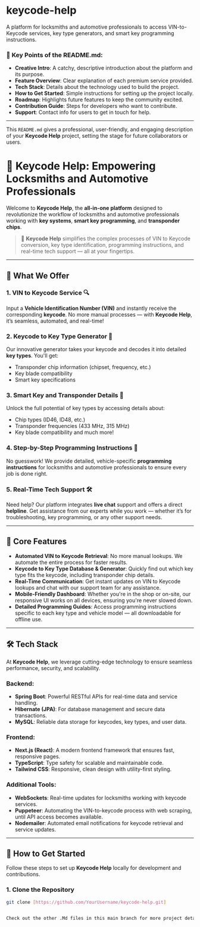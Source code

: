 # keycode-help
A platform for locksmiths and automotive professionals to access VIN-to-Keycode services, key type generators, and smart key programming instructions.

### 📌 **Key Points of the README.md**:
- **Creative Intro**: A catchy, descriptive introduction about the platform and its purpose.
- **Feature Overview**: Clear explanation of each premium service provided.
- **Tech Stack**: Details about the technology used to build the project.
- **How to Get Started**: Simple instructions for setting up the project locally.
- **Roadmap**: Highlights future features to keep the community excited.
- **Contribution Guide**: Steps for developers who want to contribute.
- **Support**: Contact info for users to get in touch for help.

---

This `README.md` gives a professional, user-friendly, and engaging description of your **Keycode Help** project, setting the stage for future collaborators or users. 




# 🔑 Keycode Help: Empowering Locksmiths and Automotive Professionals

Welcome to **Keycode Help**, the **all-in-one platform** designed to revolutionize the workflow of locksmiths and automotive professionals working with **key systems**, **smart key programming**, and **transponder chips**.

> 🚗 **Keycode Help** simplifies the complex processes of VIN to Keycode conversion, key type identification, programming instructions, and real-time tech support — all at your fingertips.

---

## 🚀 **What We Offer**

### 1. **VIN to Keycode Service** 🔍
Input a **Vehicle Identification Number (VIN)** and instantly receive the corresponding **keycode**. No more manual processes — with **Keycode Help**, it’s seamless, automated, and real-time!

### 2. **Keycode to Key Type Generator** 🔄
Our innovative generator takes your keycode and decodes it into detailed **key types**. You'll get:
- Transponder chip information (chipset, frequency, etc.)
- Key blade compatibility
- Smart key specifications

### 3. **Smart Key and Transponder Details** 🧠
Unlock the full potential of key types by accessing details about:
- Chip types (ID46, ID48, etc.)
- Transponder frequencies (433 MHz, 315 MHz)
- Key blade compatibility and much more!

### 4. **Step-by-Step Programming Instructions** 📜
No guesswork! We provide detailed, vehicle-specific **programming instructions** for locksmiths and automotive professionals to ensure every job is done right.

### 5. **Real-Time Tech Support** 🛠️
Need help? Our platform integrates **live chat** support and offers a direct **helpline**. Get assistance from our experts while you work — whether it’s for troubleshooting, key programming, or any other support needs.

---

## 🎯 **Core Features**

- **Automated VIN to Keycode Retrieval**: No more manual lookups. We automate the entire process for faster results.
- **Keycode to Key Type Database & Generator**: Quickly find out which key type fits the keycode, including transponder chip details.
- **Real-Time Communication**: Get instant updates on VIN to Keycode lookups and chat with our support team for any assistance.
- **Mobile-Friendly Dashboard**: Whether you're in the shop or on-site, our responsive UI works on all devices, ensuring you're never slowed down.
- **Detailed Programming Guides**: Access programming instructions specific to each key type and vehicle model — all downloadable for offline use.

---

## 🛠 **Tech Stack**

At **Keycode Help**, we leverage cutting-edge technology to ensure seamless performance, security, and scalability.

### **Backend**: 
- **Spring Boot**: Powerful RESTful APIs for real-time data and service handling.
- **Hibernate (JPA)**: For database management and secure data transactions.
- **MySQL**: Reliable data storage for keycodes, key types, and user data.

### **Frontend**: 
- **Next.js (React)**: A modern frontend framework that ensures fast, responsive pages.
- **TypeScript**: Type safety for scalable and maintainable code.
- **Tailwind CSS**: Responsive, clean design with utility-first styling.

### **Additional Tools**:
- **WebSockets**: Real-time updates for locksmiths working with keycode services.
- **Puppeteer**: Automating the VIN-to-keycode process with web scraping, until API access becomes available.
- **Nodemailer**: Automated email notifications for keycode retrieval and service updates.

---

## 🚧 **How to Get Started**

Follow these steps to set up **Keycode Help** locally for development and contributions.

### 1. Clone the Repository
```bash
git clone [https://github.com/YourUsername/keycode-help.git]


Check out the other .Md files in this main branch for more project details and instructions
